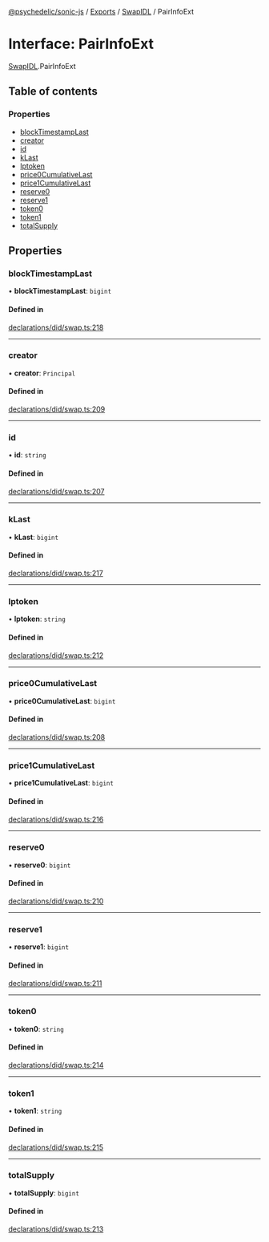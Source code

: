 [@psychedelic/sonic-js](../README.md) / [Exports](../modules.md) / [SwapIDL](../modules/SwapIDL.md) / PairInfoExt

# Interface: PairInfoExt

[SwapIDL](../modules/SwapIDL.md).PairInfoExt

## Table of contents

### Properties

- [blockTimestampLast](SwapIDL.PairInfoExt.md#blocktimestamplast)
- [creator](SwapIDL.PairInfoExt.md#creator)
- [id](SwapIDL.PairInfoExt.md#id)
- [kLast](SwapIDL.PairInfoExt.md#klast)
- [lptoken](SwapIDL.PairInfoExt.md#lptoken)
- [price0CumulativeLast](SwapIDL.PairInfoExt.md#price0cumulativelast)
- [price1CumulativeLast](SwapIDL.PairInfoExt.md#price1cumulativelast)
- [reserve0](SwapIDL.PairInfoExt.md#reserve0)
- [reserve1](SwapIDL.PairInfoExt.md#reserve1)
- [token0](SwapIDL.PairInfoExt.md#token0)
- [token1](SwapIDL.PairInfoExt.md#token1)
- [totalSupply](SwapIDL.PairInfoExt.md#totalsupply)

## Properties

### blockTimestampLast

• **blockTimestampLast**: `bigint`

#### Defined in

[declarations/did/swap.ts:218](https://github.com/Psychedelic/sonic-js/blob/1430250/src/declarations/did/swap.ts#L218)

___

### creator

• **creator**: `Principal`

#### Defined in

[declarations/did/swap.ts:209](https://github.com/Psychedelic/sonic-js/blob/1430250/src/declarations/did/swap.ts#L209)

___

### id

• **id**: `string`

#### Defined in

[declarations/did/swap.ts:207](https://github.com/Psychedelic/sonic-js/blob/1430250/src/declarations/did/swap.ts#L207)

___

### kLast

• **kLast**: `bigint`

#### Defined in

[declarations/did/swap.ts:217](https://github.com/Psychedelic/sonic-js/blob/1430250/src/declarations/did/swap.ts#L217)

___

### lptoken

• **lptoken**: `string`

#### Defined in

[declarations/did/swap.ts:212](https://github.com/Psychedelic/sonic-js/blob/1430250/src/declarations/did/swap.ts#L212)

___

### price0CumulativeLast

• **price0CumulativeLast**: `bigint`

#### Defined in

[declarations/did/swap.ts:208](https://github.com/Psychedelic/sonic-js/blob/1430250/src/declarations/did/swap.ts#L208)

___

### price1CumulativeLast

• **price1CumulativeLast**: `bigint`

#### Defined in

[declarations/did/swap.ts:216](https://github.com/Psychedelic/sonic-js/blob/1430250/src/declarations/did/swap.ts#L216)

___

### reserve0

• **reserve0**: `bigint`

#### Defined in

[declarations/did/swap.ts:210](https://github.com/Psychedelic/sonic-js/blob/1430250/src/declarations/did/swap.ts#L210)

___

### reserve1

• **reserve1**: `bigint`

#### Defined in

[declarations/did/swap.ts:211](https://github.com/Psychedelic/sonic-js/blob/1430250/src/declarations/did/swap.ts#L211)

___

### token0

• **token0**: `string`

#### Defined in

[declarations/did/swap.ts:214](https://github.com/Psychedelic/sonic-js/blob/1430250/src/declarations/did/swap.ts#L214)

___

### token1

• **token1**: `string`

#### Defined in

[declarations/did/swap.ts:215](https://github.com/Psychedelic/sonic-js/blob/1430250/src/declarations/did/swap.ts#L215)

___

### totalSupply

• **totalSupply**: `bigint`

#### Defined in

[declarations/did/swap.ts:213](https://github.com/Psychedelic/sonic-js/blob/1430250/src/declarations/did/swap.ts#L213)
